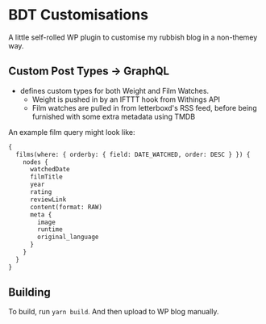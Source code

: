 # BDT Customisations

A little self-rolled WP plugin to customise my rubbish blog in a non-themey way.

## Custom Post Types -> GraphQL

- defines custom types for both Weight and Film Watches.
  - Weight is pushed in by an IFTTT hook from Withings API
  - Film watches are pulled in from letterboxd's RSS feed, before being furnished with some extra metadata using TMDB

An example film query might look like:

```graphql
{
  films(where: { orderby: { field: DATE_WATCHED, order: DESC } }) {
    nodes {
      watchedDate
      filmTitle
      year
      rating
      reviewLink
      content(format: RAW)
      meta {
        image
        runtime
        original_language
      }
    }
  }
}
```

## Building

To build, run `yarn build`. And then upload to WP blog manually.
